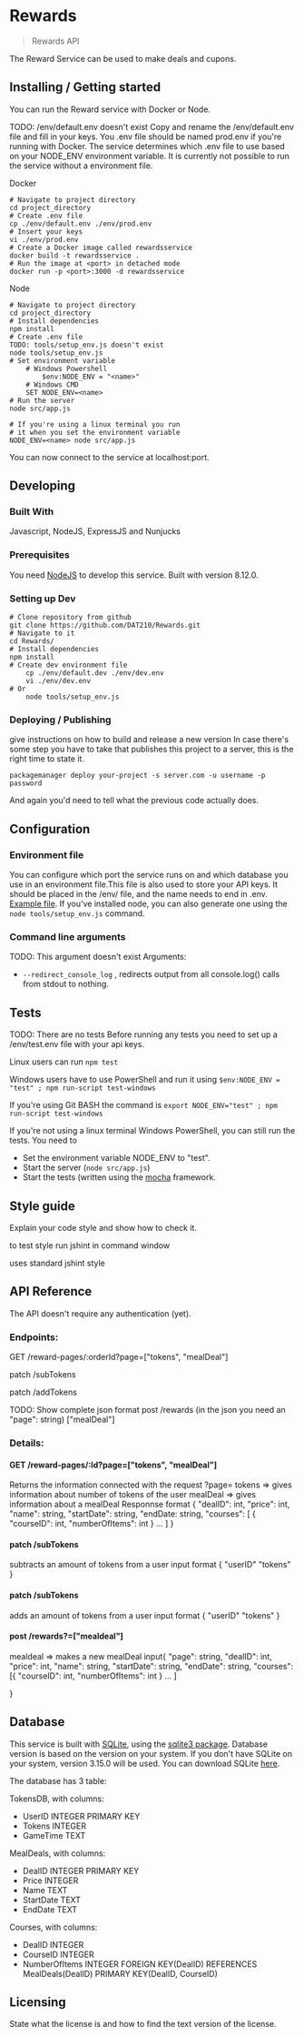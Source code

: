 # Rewards
> Rewards API

The Reward Service can be used to make deals and cupons.

## Installing / Getting started

You can run the Reward service with Docker or Node.

TODO: /env/default.env doesn't exist
Copy and rename the /env/default.env file and fill in your keys.
You .env file should be named prod.env if you're running with Docker.
The service determines which .env file to use based on your NODE_ENV environment variable.
It is currently not possible to run the service without a environment file.

Docker
```shell
# Navigate to project directory
cd project_directory
# Create .env file
cp ./env/default.env ./env/prod.env
# Insert your keys
vi ./env/prod.env
# Create a Docker image called rewardsservice
docker build -t rewardsservice .
# Run the image at <port> in detached mode
docker run -p <port>:3000 -d rewardsservice
```

Node
```shell
# Navigate to project directory
cd project_directory
# Install dependencies
npm install
# Create .env file
TODO: tools/setup_env.js doesn't exist
node tools/setup_env.js
# Set environment variable
	# Windows Powershell
    	$env:NODE_ENV = "<name>"
	# Windows CMD
	SET NODE_ENV=<name>
# Run the server
node src/app.js

# If you're using a linux terminal you run
# it when you set the environment variable
NODE_ENV=<name> node src/app.js
```

You can now connect to the service at localhost:port.

## Developing

### Built With
Javascript, NodeJS, ExpressJS and Nunjucks

### Prerequisites
You need [NodeJS](https://nodejs.org) to develop this service. Built with version 8.12.0.

### Setting up Dev

```shell
# Clone repository from github
git clone https://github.com/DAT210/Rewards.git
# Navigate to it
cd Rewards/
# Install dependencies
npm install
# Create dev environment file
	cp ./env/default.dev ./env/dev.env
	vi ./env/dev.env
# Or
	node tools/setup_env.js
```

### Deploying / Publishing
give instructions on how to build and release a new version
In case there's some step you have to take that publishes this project to a
server, this is the right time to state it.

```shell
packagemanager deploy your-project -s server.com -u username -p password
```

And again you'd need to tell what the previous code actually does.


## Configuration

### Environment file

You can configure which port the service runs on and which database you use in an environment file.This file is also used to store your API keys. It should be placed in the /env/ file, and the name needs to end in .env. [Example file](env/default.env). If you've installed node, you can also generate one using the ```node tools/setup_env.js``` command.

### Command line arguments

TODO: This argument doesn't exist
Arguments:
- ```--redirect_console_log``` , redirects output from all console.log() calls from stdout to nothing. 

## Tests

TODO: There are no tests
Before running any tests you need to set up a /env/test.env file with 
your api keys.

Linux users can run `npm test`

Windows users have to use PowerShell and run it using `$env:NODE_ENV = "test" ; npm run-script test-windows`

If you're using Git BASH the command is `export NODE_ENV="test" ; npm run-script test-windows`

If you're not using a linux terminal Windows PowerShell, you can still run the tests. You need to
- Set the environment variable NODE_ENV to "test".
- Start the server (`node src/app.js`)
- Start the tests (written using the [mocha](https://mochajs.org/) framework.

## Style guide
Explain your code style and show how to check it.

to test style run
	jshint <file to test> 
in command window

uses standard jshint style
## API Reference

The API doesn't require any authentication (yet).

### Endpoints:

GET /reward-pages/:orderId?page=["tokens", "mealDeal"]

patch /subTokens

patch /addTokens

TODO: Show complete json format
post /rewards   (in the json you need an "page": string) ["mealDeal"]

### Details:

#### GET /reward-pages/:Id?page=["tokens", "mealDeal"]
  Returns the information connected with the request
   ?page=
      tokens => gives information about number of tokens of the user
      mealDeal => gives information about a mealDeal
            Responnse format
            {
              "dealID":      int,
              "price":       int,
              "name":        string,
              "startDate":   string,
              "endDate:      string,
              "courses": [
                  {
                      "courseID": int,
                      "numberOfItems": int
                  }
                  ...
              ]
            }

#### patch /subTokens
  subtracts an amount of tokens from a user
  input format
  {
    "userID"
    "tokens"
  }
  
#### patch /subTokens
  adds an amount of tokens from a user
  input format
  {
    "userID"
    "tokens"
  }
  
#### post /rewards?=["mealdeal"]
mealdeal => makes a new mealDeal
  input{
    "page": string,
    "dealID": int,
    "price": int,
    "name": string,
    "startDate": string,
    "endDate": string,
    "courses": [{
          "courseID": int,
          "numberOfItems": int
    }
          ...
    ]
    
  }

## Database

This service is built with [SQLite](https://www.sqlite.org/), using the [sqlite3 package](https://www.npmjs.com/package/sqlite3). Database version is based on the version on your system. If you don't have SQLite on your system, version 3.15.0 will be used. You can download SQLite [here](https://www.sqlite.org/download.html).

The database has 3 table:

TokensDB, with columns:
- UserID	INTEGER PRIMARY KEY
- Tokens	INTEGER
- GameTime		TEXT

MealDeals, with columns:
- DealID INTEGER PRIMARY KEY
- Price INTEGER
- Name TEXT
- StartDate TEXT
- EndDate TEXT

Courses, with columns:
- DealID INTEGER
- CourseID INTEGER
- NumberOfItems INTEGER
FOREIGN KEY(DealID)
REFERENCES MealDeals(DealID)
PRIMARY KEY(DealID, CourseID)


## Licensing

State what the license is and how to find the text version of the license.
